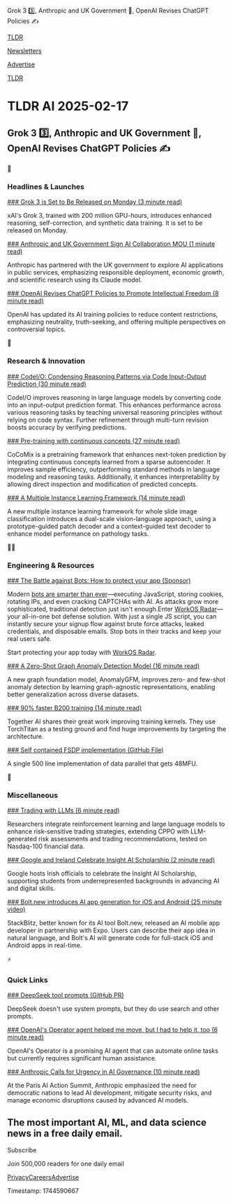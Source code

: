 Grok 3 3️⃣, Anthropic and UK Government 🤝, OpenAI Revises ChatGPT Policies ✍️

[TLDR](/)

[Newsletters](/newsletters)

[Advertise](https://advertise.tldr.tech/)

[TLDR](/)

# TLDR AI 2025-02-17

## Grok 3 3️⃣, Anthropic and UK Government 🤝, OpenAI Revises ChatGPT Policies ✍️

🚀

### Headlines & Launches

[### Grok 3 is Set to Be Released on Monday (3 minute read)](https://www.forbes.com/sites/larsdaniel/2025/02/16/elon-musks-scary-smart-grok-3-release--what-you-need-to-know/?utm_source=tldrai)

xAI's Grok 3, trained with 200 million GPU-hours, introduces enhanced reasoning, self-correction, and synthetic data training. It is set to be released on Monday.

[### Anthropic and UK Government Sign AI Collaboration MOU (1 minute read)](https://www.anthropic.com/news/mou-uk-government?utm_source=tldrai)

Anthropic has partnered with the UK government to explore AI applications in public services, emphasizing responsible deployment, economic growth, and scientific research using its Claude model.

[### OpenAI Revises ChatGPT Policies to Promote Intellectual Freedom (8 minute read)](https://techcrunch.com/2025/02/16/openai-tries-to-uncensor-chatgpt/?utm_source=tldrai)

OpenAI has updated its AI training policies to reduce content restrictions, emphasizing neutrality, truth-seeking, and offering multiple perspectives on controversial topics.

🧠

### Research & Innovation

[### CodeI/O: Condensing Reasoning Patterns via Code Input-Output Prediction (30 minute read)](https://arxiv.org/abs/2502.07316?utm_source=tldrai)

CodeI/O improves reasoning in large language models by converting code into an input-output prediction format. This enhances performance across various reasoning tasks by teaching universal reasoning principles without relying on code syntax. Further refinement through multi-turn revision boosts accuracy by verifying predictions.

[### Pre-training with continuous concepts (27 minute read)](https://arxiv.org/abs/2502.08524?utm_source=tldrai)

CoCoMix is a pretraining framework that enhances next-token prediction by integrating continuous concepts learned from a sparse autoencoder. It improves sample efficiency, outperforming standard methods in language modeling and reasoning tasks. Additionally, it enhances interpretability by allowing direct inspection and modification of predicted concepts.

[### A Multiple Instance Learning Framework (14 minute read)](https://arxiv.org/abs/2502.08391v1?utm_source=tldrai)

A new multiple instance learning framework for whole slide image classification introduces a dual-scale vision-language approach, using a prototype-guided patch decoder and a context-guided text decoder to enhance model performance on pathology tasks.

👨‍💻

### Engineering & Resources

[### The Battle against Bots: How to protect your app (Sponsor)](https://workos.com/radar?utm_medium=newsletter&amp;utm_source=tldr-secondary&amp;utm_campaign=20250210)

Modern [bots are smarter than ever](https://workos.com/blog/what-is-device-fingerprinting-and-how-does-it-work?utm_medium=newsletter&utm_source=tldr-secondary&utm_campaign=20250210)—executing JavaScript, storing cookies, rotating IPs, and even cracking CAPTCHAs with AI. As attacks grow more sophisticated, traditional detection just isn't enough.Enter [WorkOS Radar](https://workos.com/blog/radar?utm_medium=newsletter&utm_source=tldr-tech&utm_campaign=20240129)—your all-in-one bot defense solution. With just a single JS script, you can instantly secure your signup flow against brute force attacks, leaked credentials, and disposable emails. Stop bots in their tracks and keep your real users safe.

Start protecting your app today with [WorkOS Radar](https://workos.com/radar?utm_medium=newsletter&utm_source=tldr-secondary&utm_campaign=20250210).

[### A Zero-Shot Graph Anomaly Detection Model (16 minute read)](https://arxiv.org/abs/2502.09254v1?utm_source=tldrai)

A new graph foundation model, AnomalyGFM, improves zero- and few-shot anomaly detection by learning graph-agnostic representations, enabling better generalization across diverse datasets.

[### 90% faster B200 training (14 minute read)](https://www.together.ai/blog/nvidia-hgx-b200-with-together-kernel-collection?utm_source=tldrai)

Together AI shares their great work improving training kernels. They use TorchTitan as a testing ground and find huge improvements by targeting the architecture.

[### Self contained FSDP implementation (GitHub File)](https://github.com/facebookresearch/capi/blob/main/fsdp.py?utm_source=tldrai)

A single 500 line implementation of data parallel that gets 48MFU.

🎁

### Miscellaneous

[### Trading with LLMs (6 minute read)](https://melwy.com/finrl_deepseek?utm_source=tldrai)

Researchers integrate reinforcement learning and large language models to enhance risk-sensitive trading strategies, extending CPPO with LLM-generated risk assessments and trading recommendations, tested on Nasdaq-100 financial data.

[### Google and Ireland Celebrate Insight AI Scholarship (2 minute read)](https://blog.google/around-the-globe/google-europe/taoiseach-visits-google-to-celebrate-the-future-of-irelands-tech-talent/?utm_source=tldrai)

Google hosts Irish officials to celebrate the Insight AI Scholarship, supporting students from underrepresented backgrounds in advancing AI and digital skills.

[### Bolt.new introduces AI app generation for iOS and Android (25 minute video)](https://www.youtube.com/watch?v=iCwxkm2PkQE&amp;utm_source=tldrai)

StackBlitz, better known for its AI tool Bolt.new, released an AI mobile app developer in partnership with Expo. Users can describe their app idea in natural language, and Bolt's AI will generate code for full-stack iOS and Android apps in real-time.

⚡️

### Quick Links

[### DeepSeek tool prompts (GitHub PR)](https://github.com/deepseek-ai/DeepSeek-R1/pull/399/files?utm_source=tldrai)

DeepSeek doesn't use system prompts, but they do use search and other prompts.

[### OpenAI's Operator agent helped me move, but I had to help it, too (6 minute read)](https://techcrunch.com/2025/02/04/openais-operator-agent-helped-me-move-but-i-had-to-help-it-too/?utm_source=tldrai)

OpenAI's Operator is a promising AI agent that can automate online tasks but currently requires significant human assistance.

[### Anthropic Calls for Urgency in AI Governance (10 minute read)](https://www.anthropic.com/news/paris-ai-summit?utm_source=tldrai)

At the Paris AI Action Summit, Anthropic emphasized the need for democratic nations to lead AI development, mitigate security risks, and manage economic disruptions caused by advanced AI models.

## The most important AI, ML, and data science news in a free daily email.

Subscribe

Join 500,000 readers for one daily email

[Privacy](/privacy)[Careers](https://jobs.ashbyhq.com/tldr.tech)[Advertise](/ai/advertise)

Timestamp: 1744590667